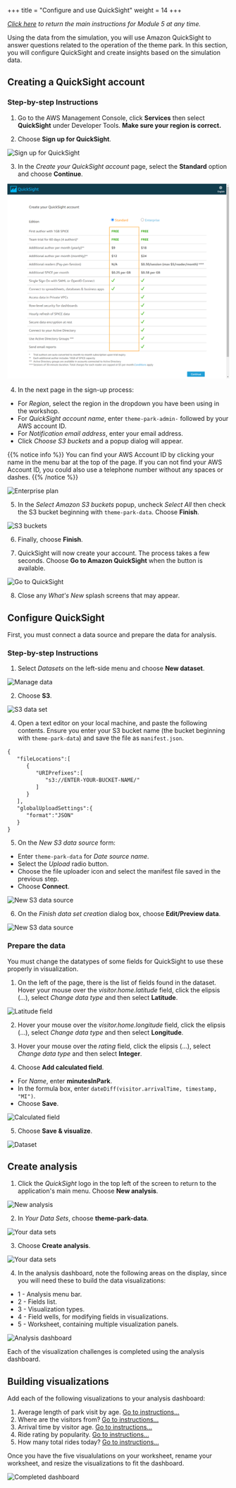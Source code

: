 +++
title = "Configure and use QuickSight"
weight = 14
+++

*[Click here](./0-overview.html) to return the main instructions for Module 5 at any time.*

Using the data from the simulation, you will use Amazon QuickSight to answer questions related to the operation of the theme park. In this section, you will configure QuickSight and create insights based on the simulation data.

## Creating a QuickSight account

### Step-by-step Instructions ###

1. Go to the AWS Management Console, click **Services** then select **QuickSight** under Developer Tools. **Make sure your region is correct.**

2. Choose **Sign up for QuickSight**.

![Sign up for QuickSight](/images/module5-3-signup.png)

3. In the *Create your QuickSight account* page, select the **Standard** option and choose **Continue**.

![Enterprise plan](/images/module5-3-signup-2.png)

4. In the next page in the sign-up process:
- For *Region*, select the region in the dropdown you have been using in the workshop.
- For *QuickSight account name*, enter `theme-park-admin-` followed by your AWS account ID.
- For *Notification email address*, enter your email address.
- Click *Choose S3 buckets* and a popup dialog will appear.

{{% notice info %}}
You can find your AWS Account ID by clicking your name in the menu bar at the top of the page. If you can not find your AWS Account ID, you could also use a telephone number without any spaces or dashes.
{{% /notice %}}

![Enterprise plan](/images/module5-3-signup3.png)

5. In the *Select Amazon S3 buckets* popup, uncheck *Select All* then check the S3 bucket beginning with `theme-park-data`. Choose **Finish**.

![S3 buckets](/images/module5-3-signup-4.png)

6. Finally, choose **Finish**.

7. QuickSight will now create your account. The process takes a few seconds. Choose **Go to Amazon QuickSight** when the button is available.

![Go to QuickSight](/images/module5-3-signup-5.png)

8. Close any *What's New* splash screens that may appear.

## Configure QuickSight

First, you must connect a data source and prepare the data for analysis.

### Step-by-step Instructions ###

1. Select *Datasets* on the left-side menu and choose **New dataset**.

![Manage data](/images/module5-3-configure1.png)

2. Choose **S3**.

![S3 data set](/images/module5-3-configure-3.png)

4. Open a text editor on your local machine, and paste the following contents. Ensure you enter your S3 bucket name
(the bucket beginning with `theme-park-data`) and save the file as `manifest.json`.

```
{
   "fileLocations":[
      {
         "URIPrefixes":[
            "s3://ENTER-YOUR-BUCKET-NAME/"
         ]
      }
   ],
   "globalUploadSettings":{
      "format":"JSON"
   }
}
```

5. On the *New S3 data source* form:
- Enter `theme-park-data` for *Date source name*.
- Select the *Upload* radio button.
- Choose the file uploader icon and select the manifest file saved in the previous step.
- Choose **Connect**.

![New S3 data source](/images/module5-3-configure-4.png)

6. On the *Finish data set creation* dialog box, choose **Edit/Preview data**.

![New S3 data source](/images/module5-3-configure-5.png)

### Prepare the data

You must change the datatypes of some fields for QuickSight to use these properly in visualization.

1. On the left of the page, there is the list of fields found in the dataset. Hover your mouse over the *visitor.home.latitude* field, click the elipsis (...), select *Change data type* and then select **Latitude**.

![Latitude field](/images/module5-3-configure-6.png)

2. Hover your mouse over the *visitor.home.longitude* field, click the elipsis (...), select *Change data type* and then select **Longitude**.

2. Hover your mouse over the *rating* field, click the elipsis (...), select *Change data type* and then select **Integer**.


4. Choose **Add calculated field**.
- For *Name*, enter **minutesInPark**.
- In the formula box, enter `dateDiff(visitor.arrivalTime, timestamp, "MI")`.
- Choose **Save**.

![Calculated field](/images/module5-3-configure8.png)

5. Choose **Save & visualize**.

![Dataset](/images/module5-3-configure-7.png)

## Create analysis

1. Click the *QuickSight* logo in the top left of the screen to return to the application's main menu. Choose **New analysis**.

![New analysis](/images/module5-3-configure9.png)

2. In *Your Data Sets*, choose **theme-park-data**.

![Your data sets](/images/module5-3-configure10.png)

3. Choose **Create analysis**.

![Your data sets](/images/module5-3-configure11.png)

4. In the analysis dashboard, note the following areas on the display, since you will need these to build the data visualizations:
- 1 - Analysis menu bar.
- 2 - Fields list.
- 3 - Visualization types.
- 4 - Field wells, for modifying fields in visualizations.
- 5 - Worksheet, containing multiple visualization panels.

![Analysis dashboard](/images/module5-3-configure-12.png)

Each of the visualization challenges is completed using the analysis dashboard. 

## Building visualizations

Add each of the following visualizations to your analysis dashboard:

1. Average length of park visit by age. [Go to instructions...](./3-quicksight/1-visual.html)
2. Where are the visitors from? [Go to instructions...](./3-quicksight/2-visual.html)
3. Arrival time by visitor age. [Go to instructions...](./3-quicksight/3-visual.html)
4. Ride rating by popularity. [Go to instructions...](./3-quicksight/4-visual.html)
5. How many total rides today? [Go to instructions...](./3-quicksight/5-visual.html)

Once you have the five visualulations on your worksheet, rename your worksheet, and resize the visualizations to fit the dashboard.

![Completed dashboard](/images/module5-3-visualization-all.png)


